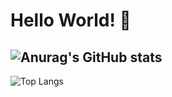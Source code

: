 # Hello World! 👋 

![Anurag's GitHub stats](https://github-readme-stats.vercel.app/api?username=epico11&show_icons=true&theme=dark)
---
![Top Langs](https://github-readme-stats.vercel.app/api/top-langs/?username=epico11&size_weight=0.5&count_weight=0.5)
<!--
**epico11/epico11** is a ✨ _special_ ✨ repository because its `README.md` (this file) appears on your GitHub profile.

Here are some ideas to get you started:

- 🔭 I’m currently working on ...
- 🌱 I’m currently learning ...
- 👯 I’m looking to collaborate on ...
- 🤔 I’m looking for help with ...
- 💬 Ask me about ...
- 📫 How to reach me: ...
- 😄 Pronouns: ...
- ⚡ Fun fact: ...
-->

